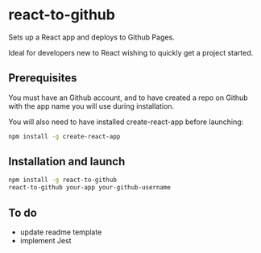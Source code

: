 # react-to-github

Sets up a React app and deploys to Github Pages.

Ideal for developers new to React wishing to quickly get a project started.

## Prerequisites

You must have an Github account, and to have created a repo on Github with the app name you will use during installation.

You will also need to have installed create-react-app before launching:

```bash
npm install -g create-react-app
```

## Installation and launch

```bash
npm install -g react-to-github
react-to-github your-app your-github-username
```

## To do

- update readme template
- implement Jest
